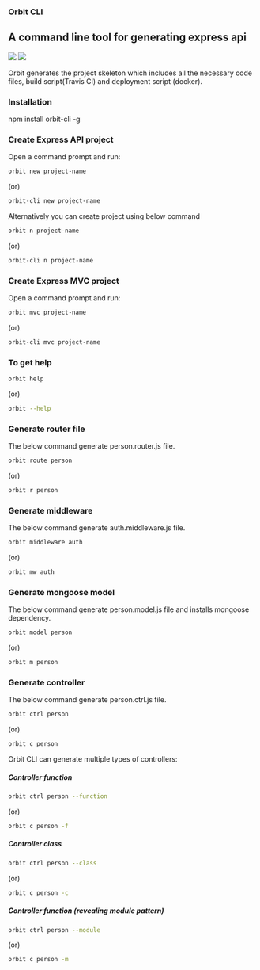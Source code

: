 ### Orbit CLI
## A command line tool for generating express api

<div>
    <img src="https://travis-ci.org/Mujib517/orbit-cli.svg?branch=master"/>
    <img src="https://badge.fury.io/js/orbit-cli.svg"/>
</div>

Orbit generates the project skeleton which includes all the necessary code files, build script(Travis CI) and deployment script (docker).

### Installation
npm install orbit-cli -g

### Create Express API project
Open a command prompt and run:

```bash
orbit new project-name 
```
(or)

```bash
orbit-cli new project-name
```

Alternatively you can create project using below command

```bash
orbit n project-name 
```
 (or)

```bash
orbit-cli n project-name
```
### Create Express MVC project
Open a command prompt and run:

```bash
orbit mvc project-name 
```
(or)

```bash
orbit-cli mvc project-name
```


### To get help

```bash
orbit help
```
 (or)

```bash
orbit --help
```

### Generate router file
The below command generate person.router.js file.

```bash
orbit route person
```
  (or)

```bash
orbit r person
```

### Generate middleware
The below command generate auth.middleware.js file.

```bash
orbit middleware auth
```
  (or)

```bash
orbit mw auth
```

### Generate mongoose model
The below command generate person.model.js file and installs mongoose dependency.

```bash
orbit model person
```
  (or)

```bash
orbit m person
```

### Generate controller
The below command generate person.ctrl.js file.

```bash
orbit ctrl person
```
  (or)

```bash
orbit c person
```

Orbit CLI can generate multiple types of controllers:
##### Controller function

```bash
orbit ctrl person --function 
```
(or)

```bash
orbit c person -f
```

##### Controller class

```bash
orbit ctrl person --class 
```
(or)

```bash
orbit c person -c
```

##### Controller function (revealing module pattern)

```bash
orbit ctrl person --module 
```
(or)

```bash
orbit c person -m
```